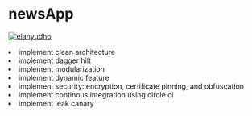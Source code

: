 # newsApp
[![elanyudho](https://circleci.com/gh/elanyudho/newsApp.svg?style=svg)](<https://circleci.com/gh/elanyudho/newsApp>)
<li>implement clean architecture
<li>implement dagger hilt 
<li>implement modularization
<li>implement dynamic feature
<li>implement security: encryption, certificate pinning, and obfuscation
<li>implement continous integration using circle ci
<li>implement leak canary
  
